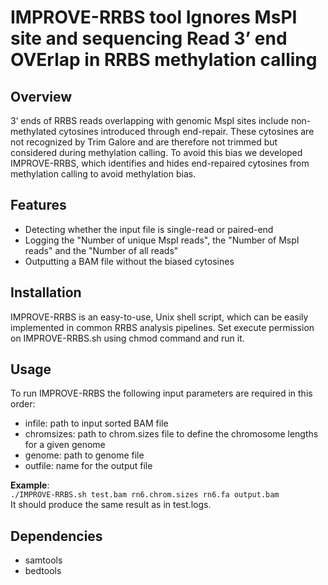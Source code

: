 # IMPROVE-RRBS tool Ignores MsPI site and sequencing Read 3’ end OVErlap in RRBS methylation calling

## Overview
3’ ends of RRBS reads overlapping with genomic MspI sites include non-methylated cytosines introduced through end-repair. These cytosines are not recognized by Trim Galore and are therefore not trimmed but considered during methylation calling. To avoid this bias we developed IMPROVE-RRBS, which identifies and hides end-repaired cytosines from methylation calling to avoid methylation bias.

## Features
- Detecting whether the input file is single-read or paired-end
- Logging the "Number of unique MspI reads", the "Number of MspI reads" and the "Number of all reads"
- Outputting a BAM file without the biased cytosines

## Installation
IMPROVE-RRBS is an easy-to-use, Unix shell script, which can be easily implemented in common RRBS analysis pipelines.
Set execute permission on IMPROVE-RRBS.sh using chmod command and run it.

## Usage
To run IMPROVE-RRBS the following input parameters are required in this order:
- infile: path to input sorted BAM file
- chromsizes: path to chrom.sizes file to define the chromosome lengths for a given genome
- genome: path to genome file
- outfile: name for the output file

**Example**:<br />
`./IMPROVE-RRBS.sh test.bam rn6.chrom.sizes rn6.fa output.bam`<br />
It should produce the same result as in test.logs.

## Dependencies
- samtools
- bedtools
